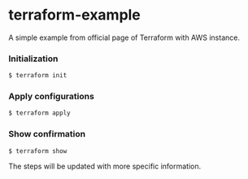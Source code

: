# terraform-example

A simple example from official page of Terraform with AWS instance.

### Initialization

```sh
$ terraform init
```

### Apply configurations

```sh
$ terraform apply
```

### Show confirmation

```sh
$ terraform show
```

The steps will be updated with more specific information.

